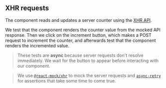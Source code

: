 ## XHR requests

The component reads and updates a server counter using the [XHR API](https://developer.mozilla.org/en-US/docs/Web/API/XMLHttpRequest).

We test that the component renders the counter value from the mocked API response. Then we click on the increment button, which makes a POST request to increment the counter, and afterwards test that the component renders the incremented value.

> These tests are **async** because server requests don't resolve immediately. We wait for the button to appear before interacting with our component.

> We use [`@react-mock/xhr`](https://github.com/skidding/react-mock/tree/master/packages/xhr) to mock the server requests and [`async-retry`](https://github.com/skidding/async-retry) for assertions that take some time to come true.
